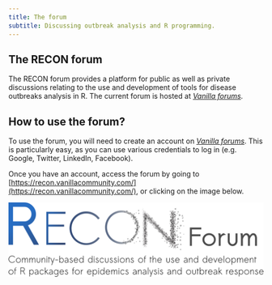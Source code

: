 ```yaml
---
title: The forum
subtitle: Discussing outbreak analysis and R programming.
---
```



## The RECON forum
The RECON forum provides a platform for public as well as private discussions relating to the use and development of tools for disease outbreaks analysis in R. The current forum is hosted at [*Vanilla forums*](http://recon.vanillacommunity.com/).



## How to use the forum?
To use the forum, you will need to create an account on [*Vanilla forums*](https://vanillaforums.com). This is particularly easy, as you can use various credentials to log in (e.g. Google, Twitter, LinkedIn, Facebook).

Once you have an account, access the forum by going to [https://recon.vanillacommunity.com/](https://recon.vanillacommunity.com/), or clicking on the image below.


<a href="https://recon.vanillacommunity.com/"><img src="http://raw.githubusercontent.com/reconhub/logo/master/png/logo-forum-w1200.png" alt="RECON forum logo"></a>
